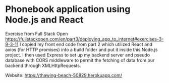 # Phonebook application using Node.js and React 
Exercise from Full Stack Open https://fullstackopen.com/en/part3/deploying_app_to_internet#exercises-3-9-3-11
I copied my front end code from part 2 which utilized React and axios (for HTTP promises) into a build folder and put it inside this Node.js project. I then used Express to set up my backend server and pseudo database with CORS middleware to permit the fetching of data from our backend through XMLHttpRequests.

Website:
https://thawing-beach-50829.herokuapp.com/
